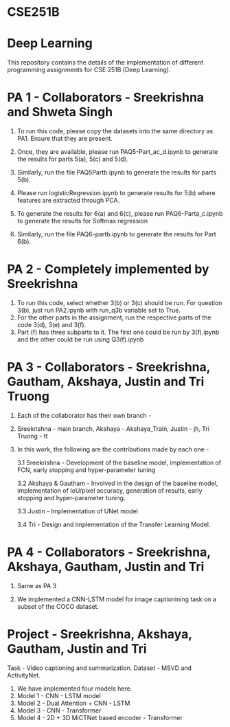# CSE251B
# Deep Learning

This repository contains the details of the implementation of different programming assignments for CSE 251B (Deep Learning).

# PA 1 - Collaborators - Sreekrishna and Shweta Singh
1. To run this code, please copy the datasets into the same directory as PA1. Ensure that they are present. 

2. Once, they are available, please run PAQ5-Part_ac_d.ipynb to generate the results for parts 5(a), 5(c) and 5(d).

3. Similarly, run the file PAQ5Partb.ipynb to generate the results for parts 5(b). 

4. Please run logisticRegression.ipynb to generate results for 5(b) where features are extracted through PCA.

5. To generate the results for 6(a) and 6(c), please run PAQ6-Parta_c.ipynb to generate the results for Softmax regression

6. Similarly, run the file PAQ6-partb.ipynb to generate the results for Part 6(b).

# PA 2 - Completely implemented by Sreekrishna
1. To run this code, select whether 3(b) or 3(c) should be run. For question 3(b), just run PA2.ipynb with run_q3b variable set to True.
2. For the other parts in the assignment, run the respective parts of the code 3(d), 3(e) and 3(f).
3. Part (f) has three subparts to it. The first one could be run by 3(f).ipynb and the other could be run using Q3(f).ipynb

# PA 3 - Collaborators - Sreekrishna, Gautham, Akshaya, Justin and Tri Truong

1. Each of the collaborator has their own branch -

2. Sreekrishna - main branch, Akshaya - Akshaya_Train, Justin - jh, Tri Truong - tt

3. In this work, the following are the contributions made by each one -

   3.1 Sreekrishna - Development of the baseline model, implementation of FCN, early stopping and hyper-parameter tuning
   
   3.2 Akshaya & Gautham - Involved in the design of the baseline model, implementation of IoU/pixel accuracy, generation of results, early stopping and hyper-parameter tuning.
   
   3.3 Justin - Implementation of UNet model
   
   3.4 Tri - Design and implementation of the Transfer Learning Model.


# PA 4 - Collaborators - Sreekrishna, Akshaya, Gautham, Justin and Tri

1. Same as PA 3

2. We implemented a CNN-LSTM model for image captionining task on a subset of the COCO dataset.

# Project - Sreekrishna, Akshaya, Gautham, Justin and Tri

Task - Video captioning and summarization. Dataset - MSVD and ActivityNet.
1. We have implemented four models here. 
2. Model 1 - CNN - LSTM model
3. Model 2 - Dual Attention + CNN - LSTM
4. Model 3 - CNN - Transformer
5. Model 4 - 2D + 3D MiCTNet based encoder - Transformer
